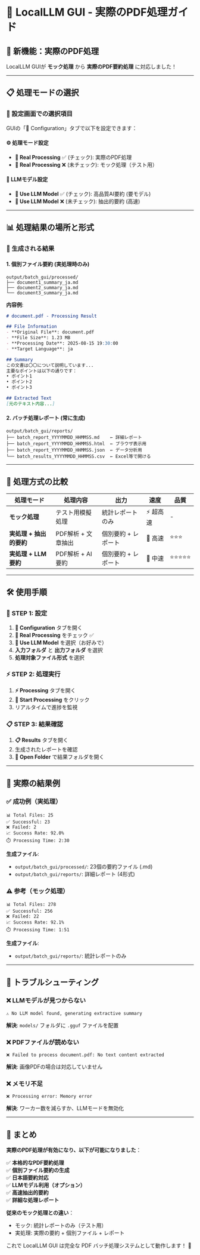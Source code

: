 # 🚀 LocalLLM GUI - 実際のPDF処理ガイド

## 🎯 新機能：実際のPDF処理

LocalLLM GUIが **モック処理** から **実際のPDF要約処理** に対応しました！

---

## 📋 処理モードの選択

### 🔧 設定画面での選択項目

GUIの「📁 Configuration」タブで以下を設定できます：

#### ⚙️ 処理モード設定
- **📄 Real Processing** ✅ (チェック): 実際のPDF処理
- **📄 Real Processing** ❌ (未チェック): モック処理（テスト用）

#### 🤖 LLMモデル設定
- **🤖 Use LLM Model** ✅ (チェック): 高品質AI要約 (要モデル)
- **🤖 Use LLM Model** ❌ (未チェック): 抽出的要約 (高速)

---

## 📊 処理結果の場所と形式

### 📁 **生成される結果**

#### 1. **個別ファイル要約** (実処理時のみ)
```
output/batch_gui/processed/
├── document1_summary_ja.md
├── document2_summary_ja.md
└── document3_summary_ja.md
```

**内容例**:
```markdown
# document.pdf - Processing Result

## File Information
- **Original File**: document.pdf
- **File Size**: 1.23 MB
- **Processing Date**: 2025-08-15 19:30:00
- **Target Language**: ja

## Summary
この文書は〇〇について説明しています...
主要なポイントは以下の通りです：
• ポイント1
• ポイント2
• ポイント3

## Extracted Text
[元のテキスト内容...]
```

#### 2. **バッチ処理レポート** (常に生成)
```
output/batch_gui/reports/
├── batch_report_YYYYMMDD_HHMMSS.md    ← 詳細レポート
├── batch_report_YYYYMMDD_HHMMSS.html  ← ブラウザ表示用
├── batch_report_YYYYMMDD_HHMMSS.json  ← データ分析用
└── batch_results_YYYYMMDD_HHMMSS.csv  ← Excel等で開ける
```

---

## 🔄 処理方式の比較

| 処理モード | 処理内容 | 出力 | 速度 | 品質 |
|------------|----------|------|------|------|
| **モック処理** | テスト用模擬処理 | 統計レポートのみ | ⚡ 超高速 | - |
| **実処理 + 抽出的要約** | PDF解析 + 文章抽出 | 個別要約 + レポート | 🚀 高速 | ⭐⭐⭐ |
| **実処理 + LLM要約** | PDF解析 + AI要約 | 個別要約 + レポート | 🐌 中速 | ⭐⭐⭐⭐⭐ |

---

## 🛠️ 使用手順

### 📝 **STEP 1: 設定**
1. **📁 Configuration** タブを開く
2. **📄 Real Processing** をチェック ✅
3. **🤖 Use LLM Model** を選択（お好みで）
4. **入力フォルダ** と **出力フォルダ** を選択
5. **処理対象ファイル形式** を選択

### ⚡ **STEP 2: 処理実行**
1. **⚡ Processing** タブを開く
2. **🚀 Start Processing** をクリック
3. リアルタイムで進捗を監視

### 📋 **STEP 3: 結果確認**
1. **📋 Results** タブを開く
2. 生成されたレポートを確認
3. **📁 Open Folder** で結果フォルダを開く

---

## 🎯 実際の結果例

### ✅ **成功例（実処理）**
```
📊 Total Files: 25
✅ Successful: 23
❌ Failed: 2  
📈 Success Rate: 92.0%
⏱️ Processing Time: 2:30
```

**生成ファイル**:
- `output/batch_gui/processed/`: 23個の要約ファイル (.md)
- `output/batch_gui/reports/`: 詳細レポート (4形式)

### ⚠️ **参考（モック処理）**
```
📊 Total Files: 278
✅ Successful: 256
❌ Failed: 22
📈 Success Rate: 92.1%
⏱️ Processing Time: 1:51
```

**生成ファイル**:
- `output/batch_gui/reports/`: 統計レポートのみ

---

## 🔧 トラブルシューティング

### ❌ **LLMモデルが見つからない**
```
⚠️ No LLM model found, generating extractive summary
```
**解決**: `models/` フォルダに `.gguf` ファイルを配置

### ❌ **PDFファイルが読めない**
```
❌ Failed to process document.pdf: No text content extracted
```
**解決**: 画像PDFの場合は対応していません

### ❌ **メモリ不足**
```
❌ Processing error: Memory error
```
**解決**: ワーカー数を減らすか、LLMモードを無効化

---

## 🎉 まとめ

**実際のPDF処理が有効になり、以下が可能になりました**：

✅ **本格的なPDF要約処理**  
✅ **個別ファイル要約の生成**  
✅ **日本語要約対応**  
✅ **LLMモデル利用（オプション）**  
✅ **高速抽出的要約**  
✅ **詳細な処理レポート**  

**従来のモック処理との違い**：
- モック: 統計レポートのみ（テスト用）
- 実処理: 実際の要約 + 個別ファイル + レポート

これで LocalLLM GUI は完全な PDF バッチ処理システムとして動作します！ 🚀
